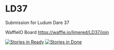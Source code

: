 # LD37
Submission for Ludum Dare 37

WaffleIO Board https://waffle.io/limered/LD37/join 

[![Stories in Ready](https://badge.waffle.io/limered/LD37.svg?label=ready&title=Ready)](http://waffle.io/limered/LD37) [![Stories in Done](https://badge.waffle.io/limered/LD37.svg?label=done&title=Done)](http://waffle.io/limered/LD37)
